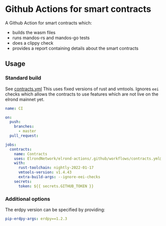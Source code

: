 # Github Actions for smart contracts

A Github Action for smart contracts which:
- builds the wasm files
- runs mandos-rs and mandos-go tests
- does a clippy check
- provides a report containing details about the smart contracts

## Usage

### Standard build

See [contracts.yml](.github/workflows/contracts.yml)
This uses fixed versions of rust and vmtools.
Ignores `eei` checks which allows the contracts to use features which are not live on the elrond mainnet yet.

```yml
name: CI

on:
  push:
    branches:
      - master
  pull_request:

jobs:
  contracts:
    name: Contracts
    uses: ElrondNetwork/elrond-actions/.github/workflows/contracts.yml@v1
    with:
      rust-toolchain: nightly-2022-01-17
      vmtools-version: v1.4.43
      extra-build-args: --ignore-eei-checks
    secrets:
      token: ${{ secrets.GITHUB_TOKEN }}
```

### Additional options

The erdpy version can be specified by providing:
```yml
pip-erdpy-args: erdpy==1.2.3
```
